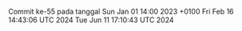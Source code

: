 Commit ke-55 pada tanggal Sun Jan 01 14:00 2023 +0100
Fri Feb 16 14:43:06 UTC 2024
Tue Jun 11 17:10:43 UTC 2024
